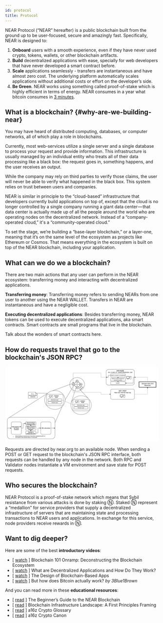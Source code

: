 ```yaml
---
id: protocol
title: Protocol
---
```


NEAR Protocol (“NEAR” hereafter) is a public blockchain built from the ground up to be user-focused, secure and amazingly fast. Specifically, NEAR is designed to:

1. **Onboard** users with a smooth experience, even if they have never used crypto, tokens, wallets, or other blockchain artifacts.
2. **Build** decentralized applications with ease, specially for web developers that have never developed a smart contract before.
3. **Scale** applications seamlessly - transfers are instantaneous and have almost zero cost. The underlying platform automatically scales applications without additional costs or effort on the developer’s side.
4. **Be Green**. NEAR works using something called proof-of-stake which is highly efficient in terms of energy. NEAR consumes in a year what bitcoin consumes in [3 minutes](https://medium.com/nearprotocol/how-near-went-carbon-neutral-e656db96da47#:~:text=The%20firm%20found%20that%20NEAR,PoS%20technology%20instead%20of%20PoW).

## What is a blockchain? {#why-are-we-building-near}
You may have heard of distributed computing, databases, or computer networks, all of which play a role in blockchains.

Currently, most web-services utilize a single server and a single database to process your request and provide information. This infrastructure is usually managed by an individual entity who treats all of their data processing like a black box: the request goes in, something happens, and the user receives an output.

While the company may rely on third parties to verify those claims, the user will never be able to verify what happened in the black box. This system relies on trust between users and companies.

NEAR is similar in principle to the “cloud-based” infrastructure that developers currently build applications on top of, except that the cloud is no longer controlled by a single company running a giant data center — that data center is actually made up of all the people around the world who are operating nodes on the decentralized network. Instead of a “company-operated cloud,” it's a “community-operated cloud.”

To set the stage, we’re building a “base-layer blockchain,” or a layer-one, meaning that it’s on the same level of the ecosystem as projects like Ethereum or Cosmos. That means everything in the ecosystem is built on top of the NEAR blockchain, including your application.

## What can we do we a blockchain?
There are two main actions that any user can perform in the NEAR ecosystem: transferring money and interacting with decentralized applications.

**Transferring money**: Transferring money refers to sending NEARs from one user to another using the NEAR WALLET. Transfers in NEAR are instantaneous and have a negligible cost.

**Executing decentralized applications**: Besides transferring money, NEAR tokens can be used to execute decentralized applications, aka smart contracts. Smart contracts are small programs that live in the blockchain. 

Talk about the wonders of smart contracts here.

## How do requests travel that go to the blockchain's JSON RPC?
![Oops! Image Not Found.](../../images/JSONNetworkArch.png "JSON Network Arch")

Requests are directed by near.org to an available node. When sending a POST or GET request to the blockchain's JSON RPC interface, both requests can be handled by any node in the network. Both RPC and Validator nodes instantiate a VM environment and save state for POST requests. 

## Who secures the blockchain?
NEAR Protocol is a proof-of-stake network which means that Sybil resistance from various attacks is done by staking Ⓝ. Staked Ⓝ represent a “medallion” for service providers that supply a decentralized infrastructure of servers that are maintaining state and processing transactions to NEAR users and applications. In exchange for this service, node providers receive rewards in Ⓝ.


## Want to dig deeper?

Here are some of the best **introductory videos**:
- [ [watch](https://www.youtube.com/watch?v=Y21YtLzGbH0&feature=youtu.b&t=2656) ] Blockchain 101 Onramp: Deconstructing the Blockchain Ecosystem
- [ [watch](https://www.youtube.com/watch?v=Gd-aNfDqgQY&feature=youtu.be&t=1100) ] What are Decentralized Applications and How Do They Work?
- [ [watch](https://www.youtube.com/watch?v=Y21YtLzGbH0&feature=youtu.b&t=2656) ] The Design of Blockchain-Based Apps
- [ [watch](https://www.youtube.com/watch?v=bBC-nXj3Ng4) ] But how does Bitcoin actually work? *by 3Blue1Brown*

And you can read more in these **educational resources**:
- [ [read](https://near.org/blog/the-beginners-guide-to-the-near-blockchain/) ] The Beginner’s Guide to the NEAR Blockchain
- [ [read](https://medium.com/@trentmc0/blockchain-infrastructure-landscape-a-first-principles-framing-92cc5549bafe) ] Blockchain Infrastructure Landscape: A First Principles Framing
- [ [read](https://a16z.com/2019/11/08/crypto-glossary/) ] a16z Crypto Glossary
- [ [read](https://a16z.com/2018/02/10/crypto-readings-resources/) ] a16z Crypto Canon
